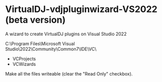 # VirtualDJ-vdjpluginwizard-VS2022 (beta version)
A wizard to create VirtualDJ plugins on Visual Studio 2022

C:\Program Files\Microsoft Visual Studio\2022\Community\Common7\IDE\VC\
* VCProjects
* VCWizards

  
Make all the files writeable (clear the "Read Only" checkbox). 

